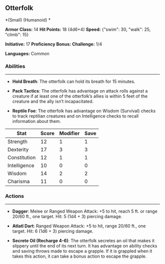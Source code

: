 ## Otterfolk
*(Small) (Humanoid) *

**Armor Class:** 14
**Hit Points:** 18 (4d6+4)
**Speed:** {"swim": 30, "walk": 25, "climb": 15}

**Initiative:** 17
**Proficiency Bonus:**
**Challenge:** 1/4

**Languages:** Common

### Abilities
 --- 
- **Hold Breath**: The otterfolk can hold its breath for 15 minutes.

- **Pack Tactics**: The otterfolk has advantage on attack rolls against a creature if at least one of the otterfolk’s allies is within 5 feet of the creature and the ally isn’t incapacitated.

- **Reptile Foe**: The otterfolk has advantage on Wisdom (Survival) checks to track reptilian creatures and on Intelligence checks to recall information about them.



| Stat | Score | Modifier | Save |
| ---- | ---- | ---- | ---- |
| Strength | 12 | 1 | 1 |
| Dexterity | 17 | 3 | 3 |
| Constitution | 12 | 1 | 1 |
| Intelligence | 10 | 0 | 0 |
| Wisdom | 14 | 2 | 2 |
| Charisma | 11 | 0 | 0 |

### Actions
 --- 
- **Dagger**: Melee or Ranged Weapon Attack: +5 to hit, reach 5 ft. or range 20/60 ft., one target. Hit: 5 (1d4 + 3) piercing damage.

- **Atlatl Dart**: Ranged Weapon Attack: +5 to hit, range 20/60 ft., one target. Hit: 6 (1d6 + 3) piercing damage.

- **Secrete Oil (Recharge 4-6)**: The otterfolk secretes an oil that makes it slippery until the end of its next turn. It has advantage on ability checks and saving throws made to escape a grapple. If it is grappled when it takes this action, it can take a bonus action to escape the grapple.

